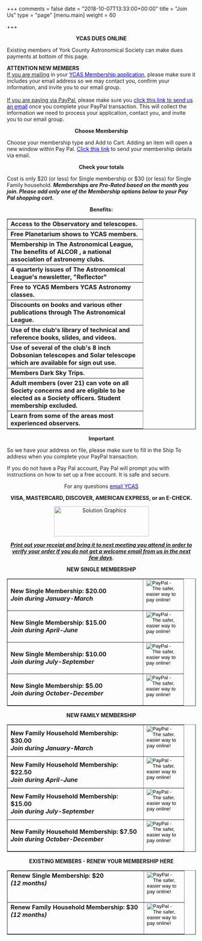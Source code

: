 +++
comments = false
date = "2018-10-07T13:33:00+00:00"
title = "Join Us"
type = "page"
[menu.main]
weight = 60

+++
<html>
<body>
      <p align="center"><b>YCAS DUES ONLINE</b></p>
      <p>Existing members of York County Astronomical Society can make dues payments at bottom of this page.</p>
      <p><b>ATTENTION NEW MEMBERS</b><br>
      <u>If you are mailing</u> in your <a href="../img/YCAS%20Membership%20App.pdf" target="_blank"><font color="blue" >YCAS Membership application</font></a>, please make sure it includes your email address so we may contact you, confirm your information, and invite you to our email group.<br>
<br><u>If you are paying via PayPal</u>, please make sure you <a href="mailto:info@astroyork.com?subject=YCAS%20membership&body=My%20YCAS%20membership%20application%0D%0AFull%20Name:%20%0D%0AEmail:%20%0D%0APhone%20number:%20%0D%0AAddress:%0D%0AFamily%20member%20names:"><font color="blue">click this link to send us an email</font></a> once you complete your PayPal transaction. This will collect the information we need to process your application, contact you, and invite you to our email group.</b>
      <p align="center"><b>Choose Membership</b></p>
      <p>Choose your membership type and Add to Cart. Adding an item will open a new window within Pay Pal. <a href="mailto:info@astroyork.com?subject=YCAS%20membership&body=My%20YCAS%20membership%20application%0D%0AFull%20Name:%20%0D%0AEmail:%20%0D%0APhone%20number:%20%0D%0AAddress:%0D%0AFamily%20member%20names:"><font color="blue">Click this link</font></a> to send your membership details via email.</p>
      <p align="center"><b>Check your totals</b></p>
      <p>Cost is only $20 (or less) for Single membership or $30 (or less) for Single Family household. <i><b> Memberships are Pro-Rated based on the month you join. Please add only one of the Membership options below to your Pay Pal shopping cart.</b></i> </p>
<p align="center"><span class="bold"><b>Benefits:</b></span>
      <div>
        <div align="center">
          <center>
        <table border="1" width="452">
          <tr>
            <td valign="middle" width="345">
              <b>Access to  the Observatory and telescopes.</b><br><i>
			  </td></tr><tr><td>
              <b>Free Planetarium shows to YCAS members.</b></i>
			  </td></tr><tr><td>
              <b>Membership in The Astronomical League, The benefits of ALCOR , a national association of astronomy clubs.</b></i>
			  </td></tr><tr><td>
              <b>4 quarterly issues of The Astronomical League's newsletter, "Reflector"</b></i>
			  </td></tr><tr><td>
              <b>Free to YCAS Members YCAS Astronomy classes.</b></i>
			  </td></tr><tr><td>
              <b>Discounts on books and various other publications through The Astronomical League.</b></i>
			  </td></tr><tr><td>
              <b>Use of the club's library of technical and reference books, slides, and videos.</b></i>
			  </td></tr><tr><td>
              <b>Use of  several of the club's 8 inch Dobsonian telescopes and Solar telescope which are available for sign out use.</b></i>
			  </td></tr><tr><td>
              <b>Members Dark Sky Trips.</b></i>
			  </td></tr><tr><td>
              <b>Adult members (over 21) can vote on all Society concerns and are eligible to be elected as a Society officers. Student membership excluded.</b></i>
			  </td></tr><tr><td>
              <b>Learn from some of the areas most experienced observers.</b></i>
            </td>
          </tr>
        </table>
          </center>
        </div>
      </div>
	  </p>
      <p align="center"><b>Important</b></p>
      <p>So we have your address on file, please make sure to<span> fill in the Ship To address</span> when you complete your PayPal transaction.</p>
      <p>If you do not have a Pay Pal account, Pay Pal will prompt you with instructions on how to set up a free account. It is safe and secure.</p>
      <p align="center">For any questions <a href="mailto:info@astroyork.com?subject=YCAS%20membership%20question"><font color="blue">email YCAS</font></a></p>
      <p align="center"><b><span>VISA, MASTERCARD, DISCOVER, AMERICAN EXPRESS, or an E-CHECK</span>.</b></p>
      <p align="center"><!-- PayPal Logo -->
      <a href="#" onclick="javascript:window.open('https://www.paypal.com/us/cgi-bin/webscr?cmd=xpt/cps/popup/OLCWhatIsPayPal-outside','olcwhatispaypal','toolbar=no, location=no, directories=no, status=no, menubar=no, scrollbars=yes, resizable=yes, width=400, height=350');"><img  src="https://www.paypal.com/en_US/i/bnr/horizontal_solution_PPeCheck.gif" border="0" alt="Solution Graphics" width="253" height="80"></a><!-- PayPal Logo -->
      <p align="center"><u><b><i>P</i></b></u><u><b><i>rint out your receipt and bring it to next meeting you attend in order to verify your order if you do not get a welcome email from us in the next few days</i></b></u>.
      <p align="center"><span class="bold"><b>NEW SINGLE MEMBERSHIP</b></span>
      <div>
        <div align="center">
          <center>
        <table border="1" width="452">
          <tr>
            <td valign="middle" width="345">
              <b>New Single Membership: $20.00</b><br>
              <i>
              <b>
              Join during January-March</b></i>
            </td>
            <td valign="middle" width="91" align="center">
                <!--webbot bot="HTMLMarkup" startspan --><form target="paypal" action="https://www.paypal.com/cgi-bin/webscr" method="post">
<input type="hidden" name="cmd" value="_s-xclick">
<input type="hidden" name="hosted_button_id" value="CMTLLRBUU56XN">
<input type="image" src="https://www.paypalobjects.com/en_US/i/btn/btn_cart_LG.gif" border="0" name="submit" alt="PayPal - The safer, easier way to pay online!">
<img alt="" border="0" src="https://www.paypalobjects.com/en_US/i/scr/pixel.gif" width="1" height="1">
</form>
<!--webbot bot="HTMLMarkup" endspan -->
			  </td>
          </tr>
          <tr>
            <td valign="middle" width="345">
              <b>New Single Membership: $15.00<br>
              <i>
              Join during April-June</i></b>
            </td>
            <td valign="middle" width="91" align="center">
                <!--webbot bot="HTMLMarkup" startspan --><form target="paypal" action="https://www.paypal.com/cgi-bin/webscr" method="post">
<input type="hidden" name="cmd" value="_s-xclick">
<input type="hidden" name="hosted_button_id" value="SMX39FYURVNC2">
<input type="image" src="https://www.paypalobjects.com/en_US/i/btn/btn_cart_LG.gif" border="0" name="submit" alt="PayPal - The safer, easier way to pay online!">
<img alt="" border="0" src="https://www.paypalobjects.com/en_US/i/scr/pixel.gif" width="1" height="1">
</form>
<!--webbot bot="HTMLMarkup" endspan -->
			  </td>
          </tr>
          <tr>
            <td valign="middle" width="345">
              <b>New Single Membership: $10.00<br>
              <i>
              Join during July-September</i></b>
            </td>
            <td valign="middle" width="91" align="center">
                <!--webbot bot="HTMLMarkup" startspan --><form target="paypal" action="https://www.paypal.com/cgi-bin/webscr" method="post">
<input type="hidden" name="cmd" value="_s-xclick">
<input type="hidden" name="hosted_button_id" value="ZLK3YUTRX8LPQ">
<input type="image" src="https://www.paypalobjects.com/en_US/i/btn/btn_cart_LG.gif" border="0" name="submit" alt="PayPal - The safer, easier way to pay online!">
<img alt="" border="0" src="https://www.paypalobjects.com/en_US/i/scr/pixel.gif" width="1" height="1">
</form>
<!--webbot bot="HTMLMarkup" endspan -->
			  </td>
          </tr>
          <tr>
            <td valign="middle" width="345">
              <b>New Single Membership: $5.00<br>
              <i>
              Join during October-December</i></b>
            </td>
            <td valign="middle" width="91" align="center">
                <!--webbot bot="HTMLMarkup" startspan --><form target="paypal" action="https://www.paypal.com/cgi-bin/webscr" method="post">
<input type="hidden" name="cmd" value="_s-xclick">
<input type="hidden" name="hosted_button_id" value="T48P6RYG7CTQS">
<input type="image" src="https://www.paypalobjects.com/en_US/i/btn/btn_cart_LG.gif" border="0" name="submit" alt="PayPal - The safer, easier way to pay online!">
<img alt="" border="0" src="https://www.paypalobjects.com/en_US/i/scr/pixel.gif" width="1" height="1">
</form>
<!--webbot bot="HTMLMarkup" endspan -->
			  </td>
          </tr>
        </table>
          </center>
        </div>
      </div>
      <p align="center"><span class="bold"><b>NEW FAMILY MEMBERSHIP</b></span>
        <div align="center">
          <center>
        <table border="1" width="453">
          <tr>
            <td valign="middle" width="346">
              <b>New Family Household Membership: $30.00<br>
              <i>
              Join during January-March</i></b>
            </td>
            <td valign="middle" width="91" align="center">
                <!--webbot bot="HTMLMarkup" startspan --><form target="paypal" action="https://www.paypal.com/cgi-bin/webscr" method="post">
<input type="hidden" name="cmd" value="_s-xclick">
<input type="hidden" name="hosted_button_id" value="E7SXPS62Q6NLE">
<input type="image" src="https://www.paypalobjects.com/en_US/i/btn/btn_cart_LG.gif" border="0" name="submit" alt="PayPal - The safer, easier way to pay online!">
<img alt="" border="0" src="https://www.paypalobjects.com/en_US/i/scr/pixel.gif" width="1" height="1">
</form>
<!--webbot bot="HTMLMarkup" endspan -->
			  </td>
          </tr>
          <tr>
            <td valign="middle" width="346">
              <b>New Family Household Membership: $22.50<br>
              <i>
              Join during April-June</i></b>
            </td>
            <td valign="middle" width="91" align="center">
                <!--webbot bot="HTMLMarkup" startspan --><form target="paypal" action="https://www.paypal.com/cgi-bin/webscr" method="post">
<input type="hidden" name="cmd" value="_s-xclick">
<input type="hidden" name="hosted_button_id" value="9DXKX9GXCNXLE">
<input type="image" src="https://www.paypalobjects.com/en_US/i/btn/btn_cart_LG.gif" border="0" name="submit" alt="PayPal - The safer, easier way to pay online!">
<img alt="" border="0" src="https://www.paypalobjects.com/en_US/i/scr/pixel.gif" width="1" height="1">
</form>
<!--webbot bot="HTMLMarkup" endspan -->
			  </td>
          </tr>
          <tr>
            <td valign="middle" width="346">
              <b>New Family Household Membership: $15.00<br>
              <i>
              Join during July-September</i></b>
            </td>
            <td valign="middle" width="91" align="center">
                <!--webbot bot="HTMLMarkup" startspan --><form target="paypal" action="https://www.paypal.com/cgi-bin/webscr" method="post">
<input type="hidden" name="cmd" value="_s-xclick">
<input type="hidden" name="hosted_button_id" value="ESRW7362XEHD4">
<input type="image" src="https://www.paypalobjects.com/en_US/i/btn/btn_cart_LG.gif" border="0" name="submit" alt="PayPal - The safer, easier way to pay online!">
<img alt="" border="0" src="https://www.paypalobjects.com/en_US/i/scr/pixel.gif" width="1" height="1">
</form>
<!--webbot bot="HTMLMarkup" endspan -->
			  </td>
          </tr>
          <tr>
            <td valign="middle" width="346">
              <b>New Family Household Membership: $7.50<br>
              <i>
              Join during October-December</i></b>
            </td>
            <td valign="middle" width="91" align="center">
                <!--webbot bot="HTMLMarkup" startspan --><form target="paypal" action="https://www.paypal.com/cgi-bin/webscr" method="post">
<input type="hidden" name="cmd" value="_s-xclick">
<input type="hidden" name="hosted_button_id" value="8MHLABXD6SBTJ">
<input type="image" src="https://www.paypalobjects.com/en_US/i/btn/btn_cart_LG.gif" border="0" name="submit" alt="PayPal - The safer, easier way to pay online!">
<img alt="" border="0" src="https://www.paypalobjects.com/en_US/i/scr/pixel.gif" width="1" height="1">
</form>
<!--webbot bot="HTMLMarkup" endspan -->
			  </td>
          </tr>                              
        </table>
          </center>
      </div>
      <p><span><b><a name="Renew"></a></b></span>
      <p align="center"><span><b>EXISTING MEMBERS - RENEW YOUR MEMBERSHIP HERE</b></span>
      <div align="center">
        <center>
        <table border="1" width="454">
          <tr>
            <td valign="top" width="347">
              <b>Renew Single Membership: $20<br>
              <i>(12 months)</i></b>
            </td>
            <td valign="middle" width="91" align="center">
                <!--webbot bot="HTMLMarkup" startspan --><form target="paypal" action="https://www.paypal.com/cgi-bin/webscr" method="post">
<input type="hidden" name="cmd" value="_s-xclick">
<input type="hidden" name="hosted_button_id" value="FGNMDV3RKUXRN">
<input type="image" src="https://www.paypalobjects.com/en_US/i/btn/btn_cart_LG.gif" border="0" name="submit" alt="PayPal - The safer, easier way to pay online!">
<img alt="" border="0" src="https://www.paypalobjects.com/en_US/i/scr/pixel.gif" width="1" height="1">
</form>
<!--webbot bot="HTMLMarkup" endspan -->
			  </td>
          </tr>
          <tr>
            <td valign="top" width="347">
              <b>Renew Family Household Membership: $30<br>
              <i>(12 months)</i></b>
            </td>
            <td valign="middle" width="91" align="center">
                <!--webbot bot="HTMLMarkup" startspan --><form target="paypal" action="https://www.paypal.com/cgi-bin/webscr" method="post">
<input type="hidden" name="cmd" value="_s-xclick">
<input type="hidden" name="hosted_button_id" value="CEK8U3YXQD2JG">
<input type="image" src="https://www.paypalobjects.com/en_US/i/btn/btn_cart_LG.gif" border="0" name="submit" alt="PayPal - The safer, easier way to pay online!">
<img alt="" border="0" src="https://www.paypalobjects.com/en_US/i/scr/pixel.gif" width="1" height="1">
</form>
<!--webbot bot="HTMLMarkup" endspan -->
			  </td>
          </tr>
        </table>
        </center>
      </div>
</body>
</html>


